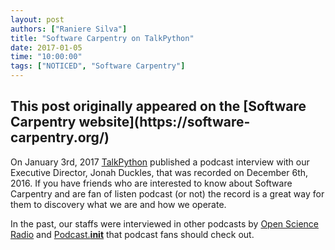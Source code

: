 ```yaml
---
layout: post  
authors: ["Raniere Silva"]
title: "Software Carpentry on TalkPython"
date: 2017-01-05
time: "10:00:00"
tags: ["NOTICED", "Software Carpentry"]
---
```


<h2>This post originally appeared on the [Software Carpentry website](https://software-carpentry.org/)</h2>

On January 3rd, 2017 [TalkPython](https://talkpython.fm/)
published a podcast interview with our Executive Director,
Jonah Duckles, that was recorded on December 6th, 2016.
If you have friends who are interested to know about Software Carpentry
and are fan of listen podcast (or not) the record is a great way for them
to discovery what we are and how we operate.

In the past,
our staffs were interviewed in other podcasts
by [Open Science Radio](https://software-carpentry.org/blog/2016/02/open-science-radio-podcast.html)
and [Podcast.__init__](https://software-carpentry.org/blog/2015/12/podcast.html)
that podcast fans should check out.
